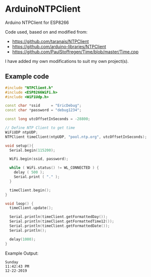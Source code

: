 # ArduinoNTPClient
Arduino NTPClient for ESP8266

Code used, based on and modified from:
  - https://github.com/taranais/NTPClient
  - https://github.com/arduino-libraries/NTPClient 
  - https://github.com/PaulStoffregen/Time/blob/master/Time.cpp

I have added my own modifications to suit my own project(s).

## Example code
```c++
#include "NTPClient.h"
#include <ESP8266WiFi.h>
#include <WiFiUdp.h>

const char *ssid     = "EricDebug";
const char *password = "debug1234";

const long utcOffsetInSeconds = -28800;

// Define NTP Client to get time
WiFiUDP ntpUDP;
NTPClient timeClient(ntpUDP, "pool.ntp.org", utcOffsetInSeconds);

void setup(){
  Serial.begin(115200);

  WiFi.begin(ssid, password);

  while ( WiFi.status() != WL_CONNECTED ) {
    delay ( 500 );
    Serial.print ( "." );
  }

  timeClient.begin();
}

void loop() {
  timeClient.update();

  Serial.println(timeClient.getFormattedDay());
  Serial.println(timeClient.getFormattedTime12());
  Serial.println(timeClient.getFormattedDate());
  Serial.println();

  delay(1000);
}
```
Example Output:
```
Sunday
11:42:43 PM
12-22-2019
```

